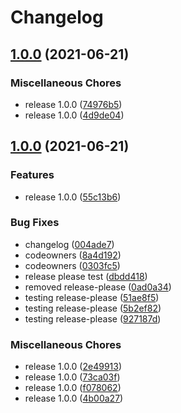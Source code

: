 # Changelog

## [1.0.0](https://www.github.com/rajesh-nitc/gcp-foundation/compare/v1.0.0...v1.0.0) (2021-06-21)


### Miscellaneous Chores

* release 1.0.0 ([74976b5](https://www.github.com/rajesh-nitc/gcp-foundation/commit/74976b543d8622143f2e631f0ad91dd52eb3d06f))
* release 1.0.0 ([4d9de04](https://www.github.com/rajesh-nitc/gcp-foundation/commit/4d9de043e81ef564f1cfe7e5f56d5a4274eed260))

## [1.0.0](https://www.github.com/rajesh-nitc/gcp-foundation/compare/v0.1.0...v1.0.0) (2021-06-21)


### Features

* release 1.0.0 ([55c13b6](https://www.github.com/rajesh-nitc/gcp-foundation/commit/55c13b602534e497540f27e5d650bdac7a4c115e))


### Bug Fixes

* changelog ([004ade7](https://www.github.com/rajesh-nitc/gcp-foundation/commit/004ade757fc7ce5c6f9b29fd81fdd42168d0b5a3))
* codeowners ([8a4d192](https://www.github.com/rajesh-nitc/gcp-foundation/commit/8a4d19260c7f82836edc0b3f60d5a3fca28385b2))
* codeowners ([0303fc5](https://www.github.com/rajesh-nitc/gcp-foundation/commit/0303fc578ab3405edfce87fa913beba996c6f200))
* release please test ([dbdd418](https://www.github.com/rajesh-nitc/gcp-foundation/commit/dbdd4187c7897123e7cc85740cbf6a33547fa9a6))
* removed release-please ([0ad0a34](https://www.github.com/rajesh-nitc/gcp-foundation/commit/0ad0a34078029199bfbb0c2cfb0123baa837323d))
* testing release-please ([51ae8f5](https://www.github.com/rajesh-nitc/gcp-foundation/commit/51ae8f50c78147e053bbe9ea8c9dc5dc70d0173c))
* testing release-please ([5b2ef82](https://www.github.com/rajesh-nitc/gcp-foundation/commit/5b2ef823738aba6073fb4397f2b1e801754c115c))
* testing release-please ([927187d](https://www.github.com/rajesh-nitc/gcp-foundation/commit/927187d7ad640c3c929b27dbf8bda236d0c5b5c8))


### Miscellaneous Chores

* release 1.0.0 ([2e49913](https://www.github.com/rajesh-nitc/gcp-foundation/commit/2e49913b9a33a98b411b9e456c6a2749426e472b))
* release 1.0.0 ([73ca03f](https://www.github.com/rajesh-nitc/gcp-foundation/commit/73ca03fdfa190f4f3bfcdecd431ccb1951047a66))
* release 1.0.0 ([f078062](https://www.github.com/rajesh-nitc/gcp-foundation/commit/f0780623bb88ac818a22e34909ebd66fde3195dd))
* release 1.0.0 ([4b00a27](https://www.github.com/rajesh-nitc/gcp-foundation/commit/4b00a271a9e5839bfd3533ea6bb4c8772094f980))
